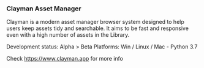 ### Clayman Asset Manager

Clayman is a modern asset manager browser system designed to help users keep assets tidy and searchable. It aims to be fast and responsive even with a high number of assets in the Library.

Development status: Alpha > Beta
Platforms: Win / Linux / Mac - Python 3.7


Check https://www.clayman.app for more info
